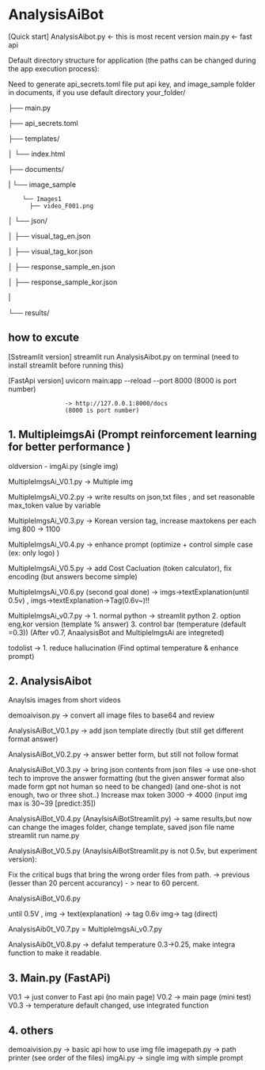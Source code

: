 # AnalysisAiBot

[Quick start]
AnalysisAibot.py <- this is most recent version
main.py <- fast api

 Default directory structure for  application (the paths can be changed during the app execution process):

  Need to generate  api_secrets.toml file put api key, and image_sample folder in documents, if you use default directory
your_folder/

├── main.py

├── api_secrets.toml

├── templates/

│   └── index.html

├── documents/

|   └── image_sample

        └── Images1
          ├── video_F001.png 

│   └── json/

│       ├── visual_tag_en.json

│       ├── visual_tag_kor.json

│       ├── response_sample_en.json

│       ├── response_sample_kor.json

|   

└── results/

## how to excute

[Sstreamlit version] streamlit run AnalysisAibot.py on terminal  (need to install streamlit before running this) 

[FastApi version] uvicorn main:app --reload --port 8000  (8000 is port number)   

                    -> http://127.0.0.1:8000/docs  
                    (8000 is port number)

## 1. MultipleimgsAi (Prompt reinforcement learning for better performance )

oldversion - imgAi.py (single img)

MultipleImgsAi_V0.1.py  ->  Multiple img

MultipleImgsAi_V0.2.py  -> write results on json,txt files , and set reasonable max_token value by variable

MultipleImgsAi_V0.3.py -> Korean version tag, increase maxtokens per each img 800 -> 1100 

MultipleImgsAi_V0.4.py -> enhance prompt (optimize + control simple case (ex: only logo) )

MultipleImgsAi_V0.5.py -> add Cost Cacluation (token calculator), fix encoding (but  answers become simple)

MultipleImgsAi_V0.6.py (second goal done) ->  imgs->textExplanation(until 0.5v) , imgs->textExplanation->Tag(0.6v~)!!

MultipleImgsAi_v0.7.py -> 1. normal python -> streamlit python
                          2. option eng,kor version (template % answer)
                          3. control bar (temperature (default =0.3)) 
(After v0.7, AnaalysisBot and MultipleImgsAi are integreted)


todolist -> 1. reduce hallucination (Find optimal temperature & enhance prompt)
                          
## 2. AnalysisAibot
Anaylsis images from short videos


demoaivison.py -> convert all image files to base64 and review

AnalysisAiBot_V0.1.py -> add json template directly (but still get different format answer)

AnalysisAiBot_V0.2.py  -> answer better form, but still not follow format

AnalysisAiBot_V0.3.py  -> bring json contents from json files
                      -> use one-shot tech to improve the answer formatting 
                        (but the given answer format also made form gpt not human so need to be changed)
                        (and one-shot is not enough, two or three shot..)
                        Increase max token 3000 -> 4000
                        (input img max is 30~39 [predict:35])

AnalysisAiBot_V0.4.py (AnaylsisAiBotStreamlit.py) -> same results,but now can change the images folder, change template, saved json file name
  streamlit run name.py



AnalysisAiBot_V0.5.py (AnaylsisAiBotStreamlit.py is not 0.5v, but experiment version):

Fix the critical bugs that bring the wrong order files from path. ->  previous (lesser than 20 percent accurancy) - > near to 60 percent.

AnalysisAiBot_V0.6.py 

until 0.5V ,  img -> text(explanation) -> tag
0.6v   img-> tag (direct)


AnalysisAib0t_V0.7.py = MultipleImgsAi_v0.7.py


AnalysisAib0t_V0.8.py -> defalut temperature 0.3->0.25, make integra function to make it readable.



## 3. Main.py (FastAPi)

V0.1 -> just conver to Fast api (no main page)
V0.2 -> main page (mini test)
V0.3 -> temperature default changed, use integrated function


## 4. others
  demoaivision.py -> basic api how to use img file
  imagepath.py  -> path printer (see order of the files)
  imgAi.py -> single img with simple prompt